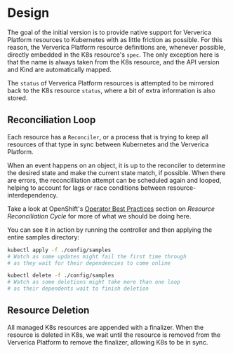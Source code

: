 # Design

The goal of the initial version is to provide native support for
Ververica Platform resources to Kubernetes with as little friction as 
possible. For this reason, the Ververica Platform resource definitions
are, whenever possible, directly embedded in the K8s resource's `spec`. The only exception here
is that the name is always taken from the K8s resource, and the API version and Kind
are automatically mapped.

The `status` of Ververica Platform resources is attempted to be mirrored back
to the K8s resource `status`, where a bit of extra information is also stored.


## Reconciliation Loop

Each resource has a `Reconciler`, or a process that is trying to keep
all resources of that type in sync between Kubernetes and the Ververica Platform.

When an event happens on an object, it is up to the reconciler to determine
the desired state and make the current state match, if possible. When there are errors,
the reconcilliation attempt can be scheduled again and looped, helping to account for lags or race
conditions between resource-interdependency.  

Take a look at OpenShift's [Operator Best Practices](https://blog.openshift.com/kubernetes-operators-best-practices/)
section on _Resource Reconciliation Cycle_ for more of what we should be doing here.

You can see it in action by running the controller and then applying the entire samples directory:

```bash
kubectl apply -f ./config/samples
# Watch as some updates might fail the first time through
# as they wait for their dependencies to come online

kubectl delete -f ./config/samples
# Watch as some deletions might take more than one loop
# as their dependents wait to finish deletion
```

## Resource Deletion

All managed K8s resources are appended with a finalizer. When the resource
is deleted in K8s, we wait until the resource is removed from the Ververica Platform
to remove the finalizer, allowing K8s to be in sync. 

